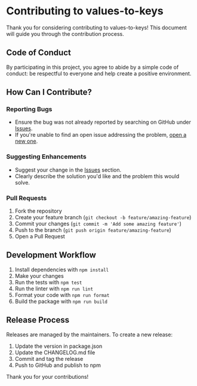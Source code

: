 # Contributing to values-to-keys

Thank you for considering contributing to values-to-keys! This document will guide you through the contribution process.

## Code of Conduct

By participating in this project, you agree to abide by a simple code of conduct: be respectful to everyone and help create a positive environment.

## How Can I Contribute?

### Reporting Bugs

- Ensure the bug was not already reported by searching on GitHub under [Issues](https://github.com/mohamedelhadi/values-to-keys/issues).
- If you're unable to find an open issue addressing the problem, [open a new one](https://github.com/mohamedelhadi/values-to-keys/issues/new).

### Suggesting Enhancements

- Suggest your change in the [Issues](https://github.com/mohamedelhadi/values-to-keys/issues) section.
- Clearly describe the solution you'd like and the problem this would solve.

### Pull Requests

1. Fork the repository
2. Create your feature branch (`git checkout -b feature/amazing-feature`)
3. Commit your changes (`git commit -m 'Add some amazing feature'`)
4. Push to the branch (`git push origin feature/amazing-feature`)
5. Open a Pull Request

## Development Workflow

1. Install dependencies with `npm install`
2. Make your changes
3. Run the tests with `npm test`
4. Run the linter with `npm run lint`
5. Format your code with `npm run format`
6. Build the package with `npm run build`

## Release Process

Releases are managed by the maintainers. To create a new release:

1. Update the version in package.json
2. Update the CHANGELOG.md file
3. Commit and tag the release
4. Push to GitHub and publish to npm

Thank you for your contributions!
